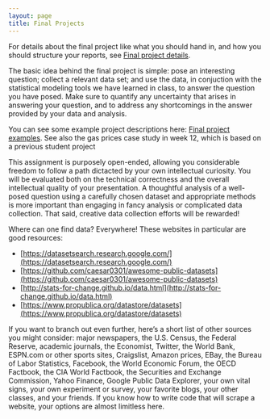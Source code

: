 ```yaml
---
layout: page
title: Final Projects
---
```


For details about the final project like what you should hand in, and how you should structure your reports, see [Final project details](../project_details).

The basic idea behind the final project
is simple: pose an interesting question; collect a relevant data
set; and use the data, in conjuction with the statistical modeling tools
we have learned in class, to answer the question you have posed. Make
sure to quantify any uncertainty that arises in answering your question,
and to address any shortcomings in the answer provided by your data
and analysis. 

You can see some example project descriptions here: [Final project examples](../final_project_examples). 
See also the gas prices case study in week 12, which is based on a previous student project

This assignment is purposely open-ended, allowing you
considerable freedom to follow a path dictacted by your own intellectual
curiosity. You will be evaluated both on the technical correctness
and the overall intellectual quality of your presentation. A thoughtful analysis
of a well-posed question using a carefully chosen dataset and appropriate methods
is more important than engaging in fancy analysis or complicated data collection.
That said, creative data collection efforts will be rewarded!

Where can one find data? Everywhere! These websites in particular
are good resources:

- [https://datasetsearch.research.google.com/](https://datasetsearch.research.google.com/)
- [https://github.com/caesar0301/awesome-public-datasets](https://github.com/caesar0301/awesome-public-datasets)
- [http://stats-for-change.github.io/data.html](http://stats-for-change.github.io/data.html)
- [https://www.propublica.org/datastore/datasets](https://www.propublica.org/datastore/datasets)

If you want to branch out even further, here’s a short list
of other sources you might consider: major newspapers, the U.S. Census,
the Federal Reserve, academic journals, the Economist, Twitter, the
World Bank, ESPN.com or other sports sites, Craigslist, Amazon prices,
EBay, the Bureau of Labor Statistics, Facebook, the World Economic Forum,
the OECD Factbook, the CIA World Factbook, the Securities and
Exchange Commission, Yahoo Finance, Google Public Data Explorer,
your own vital signs, your own experiment or survey, your favorite
blogs, your other classes, and your friends. If you know how to write
code that will scrape a website, your options are almost limitless
here. 
